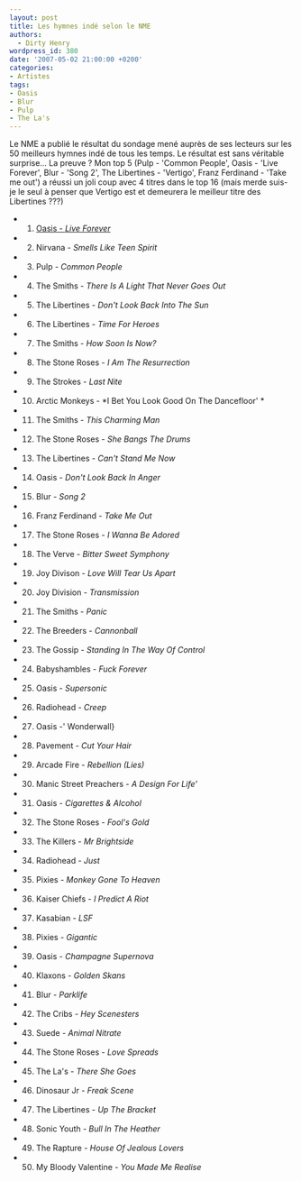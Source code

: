 ```yaml
---
layout: post
title: Les hymnes indé selon le NME
authors:
  - Dirty Henry
wordpress_id: 380
date: '2007-05-02 21:00:00 +0200'
categories:
- Artistes
tags:
- Oasis
- Blur
- Pulp
- The La's
---
```

Le NME a publié le résultat du sondage mené auprès de ses lecteurs sur les 50 meilleurs hymnes indé de tous les temps. Le résultat est sans véritable surprise… La preuve ? Mon top 5 (Pulp - 'Common People', Oasis - 'Live Forever', Blur - 'Song 2', The Libertines - 'Vertigo', Franz Ferdinand - 'Take me out') a réussi un joli coup avec 4 titres dans le top 16 (mais merde suis-je le seul à penser que Vertigo est et demeurera le meilleur titre des Libertines ???)

- 1. [Oasis - *Live Forever*](1025)
- 2. Nirvana - *Smells Like Teen Spirit*
- 3. Pulp - *Common People*
- 4. The Smiths - *There Is A Light That Never Goes Out*
- 5. The Libertines - *Don't Look Back Into The Sun*
- 6. The Libertines - *Time For Heroes*
- 7. The Smiths - *How Soon Is Now?*
- 8. The Stone Roses - *I Am The Resurrection*
- 9. The Strokes - *Last Nite*
- 10. Arctic Monkeys - *I Bet You Look Good On The Dancefloor' *
- 11. The Smiths - *This Charming Man*
- 12. The Stone Roses - *She Bangs The Drums*
- 13. The Libertines - *Can't Stand Me Now*
- 14. Oasis - *Don't Look Back In Anger*
- 15. Blur - *Song 2*
- 16. Franz Ferdinand - *Take Me Out*
- 17. The Stone Roses - *I Wanna Be Adored*
- 18. The Verve - *Bitter Sweet Symphony*
- 19. Joy Divison - *Love Will Tear Us Apart*
- 20. Joy Division - *Transmission*
- 21. The Smiths - *Panic*
- 22. The Breeders - *Cannonball*
- 23. The Gossip - *Standing In The Way Of Control*
- 24. Babyshambles - *Fuck Forever*
- 25. Oasis - *Supersonic*
- 26. Radiohead - *Creep*
- 27. Oasis -' Wonderwall}
- 28. Pavement - *Cut Your Hair*
- 29. Arcade Fire - *Rebellion (Lies)*
- 30. Manic Street Preachers - *A Design For Life'*
- 31. Oasis - *Cigarettes & Alcohol*
- 32. The Stone Roses - *Fool's Gold*
- 33. The Killers - *Mr Brightside*
- 34. Radiohead - *Just*
- 35. Pixies - *Monkey Gone To Heaven*
- 36. Kaiser Chiefs - *I Predict A Riot*
- 37. Kasabian - *LSF*
- 38. Pixies - *Gigantic*
- 39. Oasis - *Champagne Supernova*
- 40. Klaxons - *Golden Skans*
- 41. Blur - *Parklife*
- 42. The Cribs - *Hey Scenesters*
- 43. Suede - *Animal Nitrate*
- 44. The Stone Roses - *Love Spreads*
- 45. The La's - *There She Goes*
- 46. Dinosaur Jr - *Freak Scene*
- 47. The Libertines - *Up The Bracket*
- 48. Sonic Youth - *Bull In The Heather*
- 49. The Rapture - *House Of Jealous Lovers*
- 50. My Bloody Valentine - *You Made Me Realise*
